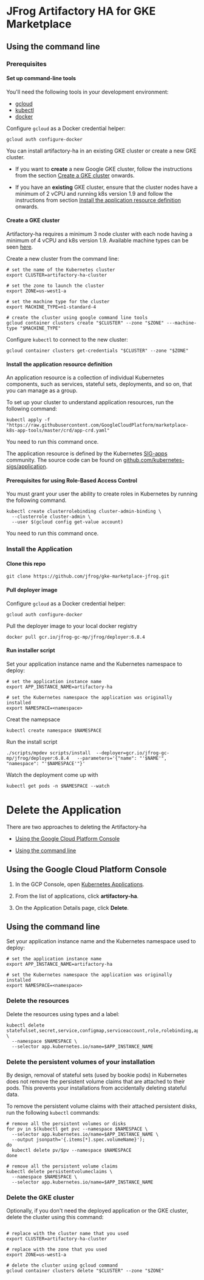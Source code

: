 # JFrog Artifactory HA for GKE Marketplace

## <a name="using-install-command-line"></a>Using the command line

### Prerequisites

#### Set up command-line tools

You'll need the following tools in your development environment:

- [gcloud](https://cloud.google.com/sdk/gcloud/)
- [kubectl](https://kubernetes.io/docs/reference/kubectl/overview/)
- [docker](https://docs.docker.com/install/)


Configure `gcloud` as a Docker credential helper:

```shell
gcloud auth configure-docker
```

You can install artifactory-ha in an existing GKE cluster or create a new GKE cluster. 

* If you want to **create** a new Google GKE cluster, follow the instructions from the section [Create a GKE cluster](#create-gke-cluster) onwards.

* If you have an **existing** GKE cluster, ensure that the cluster nodes have a minimum of 2 vCPU and running k8s version 1.9 and follow the instructions from section [Install the application resource definition](#install-application-resource-definition) onwards.

#### <a name="create-gke-cluster"></a>Create a GKE cluster

Artifactory-ha requires a minimum 3 node cluster with each node having a minimum of 4 vCPU and k8s version 1.9. Available machine types can be seen [here](https://cloud.google.com/compute/docs/machine-types).

Create a new cluster from the command line:

```shell
# set the name of the Kubernetes cluster
export CLUSTER=artifactory-ha-cluster

# set the zone to launch the cluster
export ZONE=us-west1-a

# set the machine type for the cluster
export MACHINE_TYPE=n1-standard-4

# create the cluster using google command line tools
gcloud container clusters create "$CLUSTER" --zone "$ZONE" ---machine-type "$MACHINE_TYPE"
```

Configure `kubectl` to connect to the new cluster:

```shell
gcloud container clusters get-credentials "$CLUSTER" --zone "$ZONE"
```

#### <a name="install-application-resource-definition"></a>Install the application resource definition

An application resource is a collection of individual Kubernetes components,
such as services, stateful sets, deployments, and so on, that you can manage as a group.

To set up your cluster to understand application resources, run the following command:

```shell
kubectl apply -f "https://raw.githubusercontent.com/GoogleCloudPlatform/marketplace-k8s-app-tools/master/crd/app-crd.yaml"
```

You need to run this command once.

The application resource is defined by the Kubernetes
[SIG-apps](https://github.com/kubernetes/community/tree/master/sig-apps)
community. The source code can be found on
[github.com/kubernetes-sigs/application](https://github.com/kubernetes-sigs/application).


#### Prerequisites for using Role-Based Access Control
You must grant your user the ability to create roles in Kubernetes by running the following command. 

```shell
kubectl create clusterrolebinding cluster-admin-binding \
  --clusterrole cluster-admin \
  --user $(gcloud config get-value account)
```

You need to run this command once.

### Install the Application

#### Clone this repo

```shell
git clone https://github.com/jfrog/gke-marketplace-jfrog.git
```

#### Pull deployer image
Configure `gcloud` as a Docker credential helper:

```shell
gcloud auth configure-docker
```

Pull the deployer image to your local docker registry
```shell
docker pull gcr.io/jfrog-gc-mp/jfrog/deployer:6.8.4
```

#### Run installer script
Set your application instance name and the Kubernetes namespace to deploy:

```shell
# set the application instance name
export APP_INSTANCE_NAME=artifactory-ha

# set the Kubernetes namespace the application was originally installed
export NAMESPACE=<namespace>

```

Creat the namepsace
```shell
kubectl create namespace $NAMESPACE
```

Run the install script

```shell
./scripts/mpdev scripts/install  --deployer=gcr.io/jfrog-gc-mp/jfrog/deployer:6.8.4   --parameters='{"name": "'$NAME'", "namespace": "'$NAMESPACE'"}'

```

Watch the deployment come up with

```shell
kubectl get pods -n $NAMESPACE --watch
```

# Delete the Application

There are two approaches to deleting the Artifactory-ha

* [Using the Google Cloud Platform Console](#using-platform-console)

* [Using the command line](#using-command-line)


## <a name="using-platform-console"></a>Using the Google Cloud Platform Console

1. In the GCP Console, open [Kubernetes Applications](https://console.cloud.google.com/kubernetes/application).

1. From the list of applications, click **artifactory-ha**.

1. On the Application Details page, click **Delete**.

## <a name="using-command-line"></a>Using the command line

Set your application instance name and the Kubernetes namespace used to deploy:

```shell
# set the application instance name
export APP_INSTANCE_NAME=artifactory-ha

# set the Kubernetes namespace the application was originally installed
export NAMESPACE=<namespace>
```

### Delete the resources

Delete the resources using types and a label:

```shell
kubectl delete statefulset,secret,service,configmap,serviceaccount,role,rolebinding,application \
  --namespace $NAMESPACE \
  --selector app.kubernetes.io/name=$APP_INSTANCE_NAME
```

### Delete the persistent volumes of your installation

By design, removal of stateful sets (used by bookie pods) in Kubernetes does not remove
the persistent volume claims that are attached to their pods. This prevents your
installations from accidentally deleting stateful data.

To remove the persistent volume claims with their attached persistent disks, run
the following `kubectl` commands:

```shell
# remove all the persistent volumes or disks
for pv in $(kubectl get pvc --namespace $NAMESPACE \
  --selector app.kubernetes.io/name=$APP_INSTANCE_NAME \
  --output jsonpath='{.items[*].spec.volumeName}');
do
  kubectl delete pv/$pv --namespace $NAMESPACE
done

# remove all the persistent volume claims
kubectl delete persistentvolumeclaims \
  --namespace $NAMESPACE \
  --selector app.kubernetes.io/name=$APP_INSTANCE_NAME
```

### Delete the GKE cluster

Optionally, if you don't need the deployed application or the GKE cluster,
delete the cluster using this command:

```shell

# replace with the cluster name that you used
export CLUSTER=artifactory-ha-cluster

# replace with the zone that you used
export ZONE=us-west1-a

# delete the cluster using gcloud command
gcloud container clusters delete "$CLUSTER" --zone "$ZONE"
```
